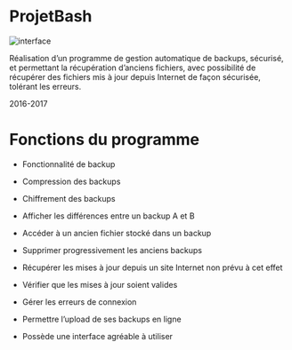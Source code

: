# ProjetBash

![interface](https://cloud.githubusercontent.com/assets/18222418/21810002/5f9abe24-d74a-11e6-8622-ef7f42375ee7.png)


Réalisation d’un programme de gestion automatique de backups, sécurisé, et permettant la récupération d’anciens fichiers, avec possibilité de récupérer des fichiers mis à jour depuis Internet de façon sécurisée, tolérant les erreurs.

2016-2017

# Fonctions du programme

- Fonctionnalité de backup 

- Compression des backups

- Chiffrement des backups 

- Afficher les différences entre un backup A et B 

- Accéder à un ancien fichier stocké dans un backup 

- Supprimer progressivement les anciens backups 

- Récupérer les mises à jour depuis un site Internet non prévu à cet effet 

- Vérifier que les mises à jour soient valides 

- Gérer les erreurs de connexion

- Permettre l’upload de ses backups en ligne  

- Possède une interface agréable à utiliser 
